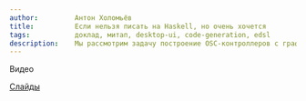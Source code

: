 ```yaml
---
author:         Антон Холомьёв
title:          Если нельзя писать на Haskell, но очень хочется
tags:           доклад, митап, desktop-ui, code-generation, edsl
description:    Мы рассмотрим задачу построение OSC-контроллеров с графическим интерфейсом (в духе TouchOSC) и как писать таким образом UI на Haskell. На примере этой задачи мы рассмотрим альтернативный способ написание программ на Haskell. Мы можем написать небольшой интерпретатор на языке, который лучше справляется с данной задачей и можем генерировать код для интерпретатора из Haskell. 
---
```


Видео


[Слайды](???)
